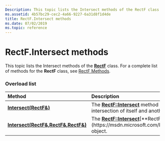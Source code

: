 ```yaml
---
Description: This topic lists the Intersect methods of the RectF class. For a complete list of methods for the RectF class, see RectF Methods.
ms.assetid: 4b57bc29-cec2-4a66-9227-6a31d8f1d4de
title: RectF.Intersect methods
ms.date: 07/02/2019
ms.topic: reference
---
```


# RectF.Intersect methods

This topic lists the Intersect methods of the [**RectF**](https://msdn.microsoft.com/library/ms534497(v=VS.85).aspx) class. For a complete list of methods for the **RectF** class, see [RectF Methods](-gdiplus-class-rectf-methods.md).

### Overload list



| Method                                                                           | Description                                                                                                                                                           |
|:---------------------------------------------------------------------------------|:----------------------------------------------------------------------------------------------------------------------------------------------------------------------|
| [**Intersect(RectF&)**](https://msdn.microsoft.com/library/ms534950(v=VS.85).aspx)                | The [**RectF::Intersect**](https://msdn.microsoft.com/library/ms534950(v=VS.85).aspx) method replaces this rectangle with the intersection of itself and another rectangle.<br/> |
| [**Intersect(RectF&,RectF&,RectF&)**](https://msdn.microsoft.com/library/ms534951(v=VS.85).aspx) | The [**RectF::Intersect**](https://msdn.microsoft.com/library/ms534951(v=VS.85).aspx)[**RectF**](https://msdn.microsoft.com/library/ms534497(v=VS.85).aspx) object.<br/>                                   |



 

 




